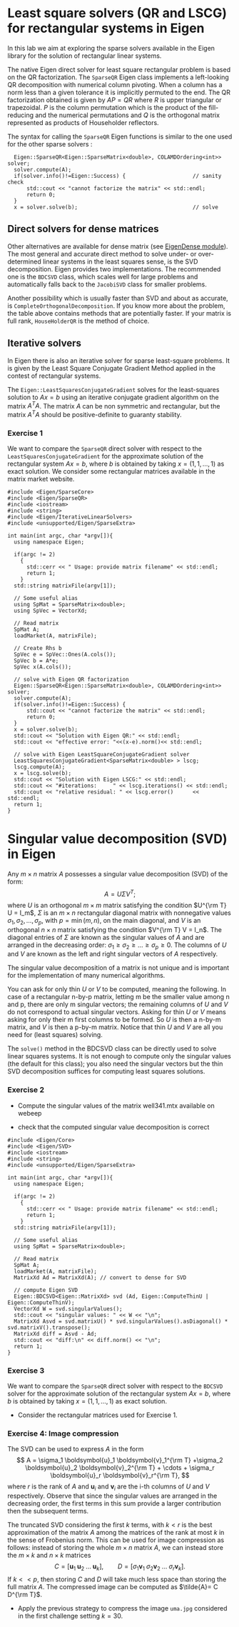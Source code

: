 # Least square solvers (QR and LSCG) for rectangular systems in Eigen

In this lab we aim at exploring the sparse solvers available in the Eigen library for the solution of rectangular linear systems. 

The native Eigen direct solver for least square rectangular problem is based on the QR factorization. The `SparseQR` Eigen class implements a left-looking QR decomposition with numerical column pivoting. When a column has a norm less than a given tolerance it is implicitly permuted to the end. The QR factorization obtained is given by $A P = Q R$ where $R$ is upper triangular or trapezoidal. $P$ is the column permutation which is the product of the fill-reducing and the numerical permutations and $Q$ is the orthogonal matrix represented as products of Householder reflectors.

The syntax for calling the `SparseQR` Eigen functions is similar to the one used for the other sparse solvers :
```
  Eigen::SparseQR<Eigen::SparseMatrix<double>, COLAMDOrdering<int>> solver;   
  solver.compute(A);
  if(solver.info()!=Eigen::Success) {                     // sanity check
      std::cout << "cannot factorize the matrix" << std::endl; 
      return 0;
  }
  x = solver.solve(b);                                    // solve
```

## Direct solvers for dense matrices

Other alternatives are available for dense matrix (see [EigenDense module](https://eigen.tuxfamily.org/dox/group__TutorialLinearAlgebra.html)). The most general and accurate direct method to solve under- or over-determined linear systems in the least squares sense, is the SVD decomposition. Eigen provides two implementations. The recommended one is the `BDCSVD` class, which scales well for large problems and automatically falls back to the `JacobiSVD` class for smaller problems. 

Another possibility which is usually faster than SVD and about as accurate, is `CompleteOrthogonalDecomposition`. If you know more about the problem, the table above contains methods that are potentially faster. If your matrix is full rank, `HouseHolderQR` is the method of choice.

## Iterative solvers

In Eigen there is also an iterative solver for sparse least-square problems. It is given by the Least Square Conjugate Gradient Method applied in the contest of rectangular systems. 

The `Eigen::LeastSquaresConjugateGradient` solves for the least-squares solution to $A x = b$ using an iterative conjugate gradient algorithm on the matrix $A^{T} A$. The matrix $A$ can be non symmetric and rectangular, but the matrix $A^{T} A$ should be positive-definite to guaranty stability.


### Exercise 1

We want to compare the `SparseQR` direct solver with respect to the `LeastSquaresConjugateGradient` for the approximate solution of the rectangular system $Ax = b$, where $b$ is obtained by taking $x = (1,1,\ldots, 1)$ as exact solution. We consider some rectangular matrices available in the matrix market website.

```
#include <Eigen/SparseCore>
#include <Eigen/SparseQR>
#include <iostream>
#include <string>
#include <Eigen/IterativeLinearSolvers>
#include <unsupported/Eigen/SparseExtra>

int main(int argc, char *argv[]){
  using namespace Eigen;

  if(argc != 2)
    {
      std::cerr << " Usage: provide matrix filename" << std::endl;
      return 1;
    }
  std::string matrixFile(argv[1]);

  // Some useful alias
  using SpMat = SparseMatrix<double>;
  using SpVec = VectorXd;

  // Read matrix
  SpMat A;
  loadMarket(A, matrixFile);

  // Create Rhs b
  SpVec e = SpVec::Ones(A.cols());
  SpVec b = A*e;
  SpVec x(A.cols());

  // solve with Eigen QR factorization
  Eigen::SparseQR<Eigen::SparseMatrix<double>, COLAMDOrdering<int>> solver;
  solver.compute(A);
  if(solver.info()!=Eigen::Success) {
      std::cout << "cannot factorize the matrix" << std::endl;
      return 0;
  }
  x = solver.solve(b);
  std::cout << "Solution with Eigen QR:" << std::endl;
  std::cout << "effective error: "<<(x-e).norm()<< std::endl;

  // solve with Eigen LeastSquareConjugateGradient solver
  LeastSquaresConjugateGradient<SparseMatrix<double> > lscg;
  lscg.compute(A);
  x = lscg.solve(b);
  std::cout << "Solution with Eigen LSCG:" << std::endl;
  std::cout << "#iterations:     " << lscg.iterations() << std::endl;
  std::cout << "relative residual: " << lscg.error()      << std::endl;
  return 1;
}
```

# Singular value decomposition (SVD) in Eigen

Any $m \times n$ matrix $A$ possesses a singular value decomposition (SVD) of the form:
$$
A = U\Sigma V^T ;
$$
where $U$ is an orthogonal $m \times m$ matrix satisfying the condition $U^{\rm T} U = I_m$, $\Sigma$ is an $m\times n$ rectangular diagonal matrix with nonnegative values  $\sigma_1, \sigma_2, \ldots, \sigma_p$, with $p =\min(m,n)$, on the main diagonal, and $V$ is an orthogonal $n \times n$ matrix satisfying the condition $V^{\rm T} V = I_n$. The diagonal entries of $\Sigma$ are known as the singular values of $A$ and are arranged in the decreasing order: $\sigma_1\ge\sigma_2\ge \ldots \ge \sigma_p\ge 0$. 
The columns of $U$ and $V$ are known as the left and right singular vectors of $A$ respectively.

The singular value decomposition of a matrix is not unique and is important for the implementation of many numerical algorithms. 

You can ask for only thin $U$ or $V$ to be computed, meaning the following. In case of a rectangular n-by-p matrix, letting m be the smaller value among n and p, there are only m singular vectors; the remaining columns of $U$ and $V$ do not correspond to actual singular vectors. Asking for thin $U$ or $V$ means asking for only their m first columns to be formed. So $U$ is then a n-by-m matrix, and $V$ is then a p-by-m matrix. Notice that thin $U$ and $V$ are all you need for (least squares) solving.

The `solve()` method in the BDCSVD class can be directly used to solve linear squares systems. It is not enough to compute only the singular values (the default for this class); you also need the singular vectors but the thin SVD decomposition suffices for computing least squares solutions.

### Exercise 2

- Compute the singular values of the matrix well341.mtx available on webeep

- check that the computed singular value decomposition is correct

```
#include <Eigen/Core>
#include <Eigen/SVD>
#include <iostream>
#include <string>
#include <unsupported/Eigen/SparseExtra>

int main(int argc, char *argv[]){
  using namespace Eigen;

  if(argc != 2)
    {
      std::cerr << " Usage: provide matrix filename" << std::endl;
      return 1;
    }
  std::string matrixFile(argv[1]);

  // Some useful alias
  using SpMat = SparseMatrix<double>;

  // Read matrix
  SpMat A;
  loadMarket(A, matrixFile);
  MatrixXd Ad = MatrixXd(A); // convert to dense for SVD

  // compute Eigen SVD
  Eigen::BDCSVD<Eigen::MatrixXd> svd (Ad, Eigen::ComputeThinU | Eigen::ComputeThinV);
  VectorXd W = svd.singularValues();
  std::cout << "singular values: " << W << "\n";
  MatrixXd Asvd = svd.matrixU() * svd.singularValues().asDiagonal() * svd.matrixV().transpose();
  MatrixXd diff = Asvd - Ad;
  std::cout << "diff:\n" << diff.norm() << "\n";
  return 1;
}
```

### Exercise 3 

We want to compare the `SparseQR` direct solver with respect to the `BDCSVD` solver for the approximate solution of the rectangular system $Ax = b$, where $b$ is obtained by taking $x = (1,1,\ldots, 1)$ as exact solution.

 - Consider the rectangular matrices used for Exercise 1.


### Exercise 4: Image compression

The SVD can be used to express $A$ in the form
$$
A = \sigma_1 \boldsymbol{u}_1 \boldsymbol{v}_1^{\rm T} +\sigma_2 \boldsymbol{u}_2 \boldsymbol{v}_2^{\rm T} + \cdots + \sigma_r \boldsymbol{u}_r \boldsymbol{v}_r^{\rm T},
$$
where $r$ is the rank of $A$ and $\boldsymbol{u}_i$ and $\boldsymbol{v}_i$ are the i-th columns of $U$ and $V$ respectively. Observe that since the singular values are arranged in the decreasing order, the first terms
in this sum provide a larger contribution then the subsequent terms.

The truncated SVD considering the first $k$ terms, with $k<r$ is the best approximation of the matrix $A$ among the matrices of the rank at most $k$ in the sense of Frobenius norm.
This can be used for image compression as follows: instead of storing the whole $m\times n$ matrix $A$, we can instead store the $m\times k$ and $n\times k$ matrices 
$$
C = [\boldsymbol{u}_1\; \boldsymbol{u}_2 \; \ldots \; \boldsymbol{u}_k], \qquad D= [\sigma_1\boldsymbol{v}_1\; \sigma_2\boldsymbol{v}_2 \; \ldots\; \sigma_r\boldsymbol{v}_k].
$$
If $k<<p$, then storing $C$ and $D$ will take much less space than storing the full matrix $A$. 
The compressed image can be computed as $\tilde{A}= C D^{\rm T}$.

- Apply the previous strategy to compress the image `uma.jpg` considered in the first challenge setting $k=30$.